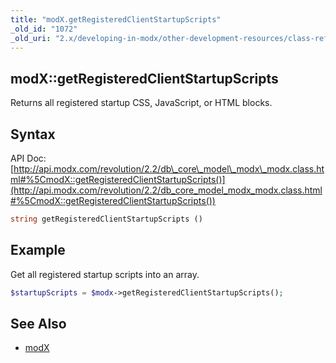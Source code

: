 ```yaml
---
title: "modX.getRegisteredClientStartupScripts"
_old_id: "1072"
_old_uri: "2.x/developing-in-modx/other-development-resources/class-reference/modx/modx.getregisteredclientstartupscripts"
---
```


## modX::getRegisteredClientStartupScripts

Returns all registered startup CSS, JavaScript, or HTML blocks.

## Syntax

API Doc: [http://api.modx.com/revolution/2.2/db\_core\_model\_modx\_modx.class.html#%5CmodX::getRegisteredClientStartupScripts()](http://api.modx.com/revolution/2.2/db_core_model_modx_modx.class.html#%5CmodX::getRegisteredClientStartupScripts())

``` php
string getRegisteredClientStartupScripts ()
```

## Example

Get all registered startup scripts into an array.

``` php
$startupScripts = $modx->getRegisteredClientStartupScripts();
```

## See Also

- [modX](extending-modx/core-model/modx "modX")